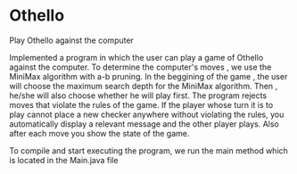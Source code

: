 # Othello
Play Othello against the computer

Implemented a program in which the user can play a game of Othello against the computer.
To determine the computer's moves , we use the MiniMax algorithm with a-b pruning.
In the beggining of the game , the user will choose the maximum search depth for the MiniMax algorithm.
Then , he/she will also choose whether he will play first.
The program rejects moves that violate the rules of the game. 
If the player whose turn it is to play cannot place a new checker anywhere without violating the 
rules, you automatically display a relevant message and the other player plays.
Also after each move you show the state of the game.

To compile and start executing the program, we run the main method
which is located in the Main.java file
